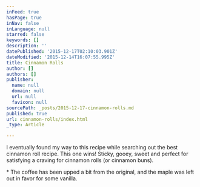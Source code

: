 ```yaml
---
inFeed: true
hasPage: true
inNav: false
inLanguage: null
starred: false
keywords: []
description: ''
datePublished: '2015-12-17T02:10:03.901Z'
dateModified: '2015-12-14T16:07:55.995Z'
title: Cinnamon Rolls
author: []
authors: []
publisher:
  name: null
  domain: null
  url: null
  favicon: null
sourcePath: _posts/2015-12-17-cinnamon-rolls.md
published: true
url: cinnamon-rolls/index.html
_type: Article

---
```

I eventually found my way to this recipe while searching out the best cinnamon roll recipe. This one wins! Sticky, gooey, sweet and perfect for satisfying a craving for cinnamon rolls (or cinnamon buns).

\* The coffee has been upped a bit from the original, and the maple was left out in favor for some vanilla.